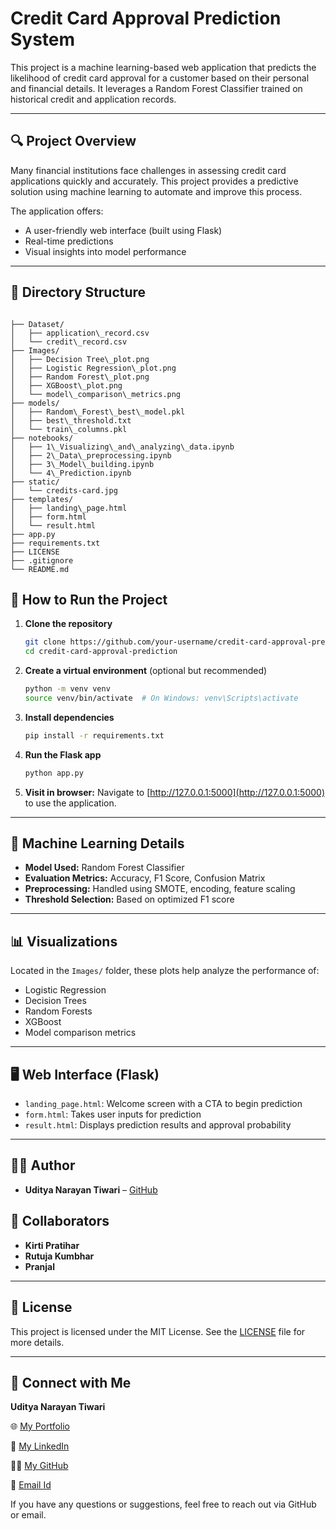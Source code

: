 # Credit Card Approval Prediction System

This project is a machine learning-based web application that predicts the likelihood of credit card approval for a customer based on their personal and financial details. It leverages a Random Forest Classifier trained on historical credit and application records.

---

## 🔍 Project Overview

Many financial institutions face challenges in assessing credit card applications quickly and accurately. This project provides a predictive solution using machine learning to automate and improve this process.

The application offers:
- A user-friendly web interface (built using Flask)
- Real-time predictions
- Visual insights into model performance

---

## 📁 Directory Structure

```

├── Dataset/
│   ├── application\_record.csv
│   └── credit\_record.csv
├── Images/
│   ├── Decision Tree\_plot.png
│   ├── Logistic Regression\_plot.png
│   ├── Random Forest\_plot.png
│   ├── XGBoost\_plot.png
│   └── model\_comparison\_metrics.png
├── models/
│   ├── Random\_Forest\_best\_model.pkl
│   ├── best\_threshold.txt
│   └── train\_columns.pkl
├── notebooks/
│   ├── 1\_Visualizing\_and\_analyzing\_data.ipynb
│   ├── 2\_Data\_preprocessing.ipynb
│   ├── 3\_Model\_building.ipynb
│   └── 4\_Prediction.ipynb
├── static/
│   └── credits-card.jpg
├── templates/
│   ├── landing\_page.html
│   ├── form.html
│   └── result.html
├── app.py
├── requirements.txt
├── LICENSE
├── .gitignore
└── README.md

````

## 🚀 How to Run the Project

1. **Clone the repository**  
   ```bash
   git clone https://github.com/your-username/credit-card-approval-prediction.git
   cd credit-card-approval-prediction


2. **Create a virtual environment** (optional but recommended)

   ```bash
   python -m venv venv
   source venv/bin/activate  # On Windows: venv\Scripts\activate
   ```

3. **Install dependencies**

   ```bash
   pip install -r requirements.txt
   ```

4. **Run the Flask app**

   ```bash
   python app.py
   ```

5. **Visit in browser:**
   Navigate to [http://127.0.0.1:5000](http://127.0.0.1:5000) to use the application.

---

## 🧠 Machine Learning Details

* **Model Used:** Random Forest Classifier
* **Evaluation Metrics:** Accuracy, F1 Score, Confusion Matrix
* **Preprocessing:** Handled using SMOTE, encoding, feature scaling
* **Threshold Selection:** Based on optimized F1 score

---

## 📊 Visualizations

Located in the `Images/` folder, these plots help analyze the performance of:

* Logistic Regression
* Decision Trees
* Random Forests
* XGBoost
* Model comparison metrics

---

## 🖥️ Web Interface (Flask)

* `landing_page.html`: Welcome screen with a CTA to begin prediction
* `form.html`: Takes user inputs for prediction
* `result.html`: Displays prediction results and approval probability

---

## 👨‍💻 Author

* **Uditya Narayan Tiwari** – [GitHub](https://github.com/udityamerit)

## 🤝 Collaborators

* **Kirti Pratihar**
* **Rutuja Kumbhar**
* **Pranjal**

---

## 📄 License

This project is licensed under the MIT License. See the [LICENSE](LICENSE) file for more details.

---

## 📧 Connect with Me

**Uditya Narayan Tiwari**

🌐 [My Portfolio](https://udityanarayantiwari.netlify.app/)

💼 [My LinkedIn](https://www.linkedin.com/in/uditya-narayan-tiwari-562332289/)

👨‍💻 [My GitHub](https://github.com/udityamerit)

📧 [Email Id](uditmerit@gmail.com)



If you have any questions or suggestions, feel free to reach out via GitHub or email.
